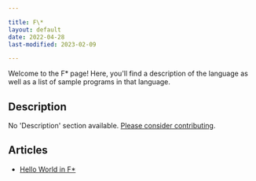 ```yaml
---

title: F\*
layout: default
date: 2022-04-28
last-modified: 2023-02-09

---
```


Welcome to the F\* page! Here, you'll find a description of the language as well as a list of sample programs in that language.

## Description

No 'Description' section available. [Please consider contributing](https://github.com/TheRenegadeCoder/sample-programs-website).

## Articles

- [Hello World in F\*](https://sampleprograms.io/projects/hello-world/f-star)
